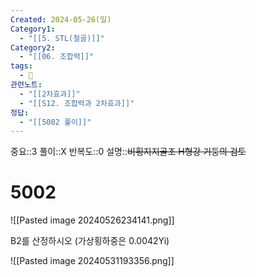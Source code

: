 ```yaml
---
Created: 2024-05-26(일)
Category1:
  - "[[5. STL(철골)]]"
Category2:
  - "[[06. 조합력]]"
tags:
  - 🧮
관련노트:
  - "[[2차효과]]"
  - "[[S12. 조합력과 2차효과]]"
정답:
  - "[[5002 풀이]]"
---
```

중요::3
풀이::X
반복도::0
설명::~~비횡지지골조 H형강 기둥의 검토~~
#  5002
![[Pasted image 20240526234141.png]]

B2를 산정하시오 (가상횡하중은 0.0042Yi)

![[Pasted image 20240531193356.png]]
